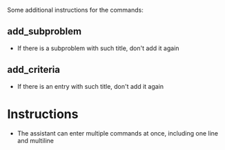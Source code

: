 Some additional instructions for the commands:

## add_subproblem
- If there is a subproblem with such title, don't add it again

## add_criteria
- If there is an entry with such title, don't add it again

# Instructions
- The assistant can enter multiple commands at once, including one line and multiline